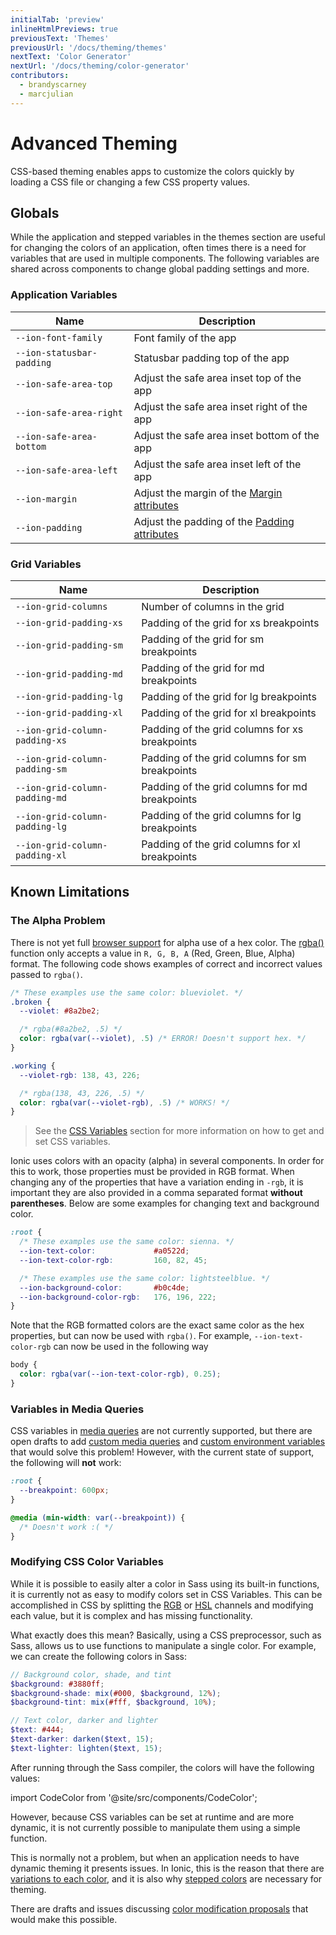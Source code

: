 ```yaml
---
initialTab: 'preview'
inlineHtmlPreviews: true
previousText: 'Themes'
previousUrl: '/docs/theming/themes'
nextText: 'Color Generator'
nextUrl: '/docs/theming/color-generator'
contributors:
  - brandyscarney
  - marcjulian
---
```


# Advanced Theming

CSS-based theming enables apps to customize the colors quickly by loading a CSS file or changing a few CSS property values.

## Globals

While the application and stepped variables in the themes section are useful for changing the colors of an application, often times there is a need for variables that are used in multiple components. The following variables are shared across components to change global padding settings and more.

### Application Variables

| Name                      | Description                                                                                |
| ------------------------- | ------------------------------------------------------------------------------------------ |
| `--ion-font-family`       | Font family of the app                                                                     |
| `--ion-statusbar-padding` | Statusbar padding top of the app                                                           |
| `--ion-safe-area-top`     | Adjust the safe area inset top of the app                                                  |
| `--ion-safe-area-right`   | Adjust the safe area inset right of the app                                                |
| `--ion-safe-area-bottom`  | Adjust the safe area inset bottom of the app                                               |
| `--ion-safe-area-left`    | Adjust the safe area inset left of the app                                                 |
| `--ion-margin`            | Adjust the margin of the [Margin attributes](/docs/layout/css-utilities#element-margin)    |
| `--ion-padding`           | Adjust the padding of the [Padding attributes](/docs/layout/css-utilities#element-padding) |


### Grid Variables

| Name                           | Description                                    |
| ------------------------------ | ---------------------------------------------- |
| `--ion-grid-columns`           | Number of columns in the grid                  |
| `--ion-grid-padding-xs`        | Padding of the grid for xs breakpoints         |
| `--ion-grid-padding-sm`        | Padding of the grid for sm breakpoints         |
| `--ion-grid-padding-md`        | Padding of the grid for md breakpoints         |
| `--ion-grid-padding-lg`        | Padding of the grid for lg breakpoints         |
| `--ion-grid-padding-xl`        | Padding of the grid for xl breakpoints         |
| `--ion-grid-column-padding-xs` | Padding of the grid columns for xs breakpoints |
| `--ion-grid-column-padding-sm` | Padding of the grid columns for sm breakpoints |
| `--ion-grid-column-padding-md` | Padding of the grid columns for md breakpoints |
| `--ion-grid-column-padding-lg` | Padding of the grid columns for lg breakpoints |
| `--ion-grid-column-padding-xl` | Padding of the grid columns for xl breakpoints |


## Known Limitations

### The Alpha Problem

There is not yet full <a href="https://developer.mozilla.org/en-US/docs/Web/CSS/color_value#Browser_compatibility" target="_blank">browser support</a> for alpha use of a hex color. The <a href="https://developer.mozilla.org/en-US/docs/Web/CSS/color_value#rgb()_and_rgba()" target="_blank">rgba()</a> function only accepts a value in `R, G, B, A` (Red, Green, Blue, Alpha) format. The following code shows examples of correct and incorrect values passed to `rgba()`.

```css
/* These examples use the same color: blueviolet. */
.broken {
  --violet: #8a2be2;

  /* rgba(#8a2be2, .5) */
  color: rgba(var(--violet), .5) /* ERROR! Doesn't support hex. */
}

.working {
  --violet-rgb: 138, 43, 226;

  /* rgba(138, 43, 226, .5) */
  color: rgba(var(--violet-rgb), .5) /* WORKS! */
}
```

> See the [CSS Variables](/docs/theming/css-variables) section for more information on how to get and set CSS variables.

Ionic uses colors with an opacity (alpha) in several components. In order for this to work, those properties must be provided in RGB format. When changing any of the properties that have a variation ending in `-rgb`, it is important they are also provided in a comma separated format **without parentheses**. Below are some examples for changing text and background color.

```css
:root {
  /* These examples use the same color: sienna. */
  --ion-text-color:             #a0522d;
  --ion-text-color-rgb:         160, 82, 45;

  /* These examples use the same color: lightsteelblue. */
  --ion-background-color:       #b0c4de;
  --ion-background-color-rgb:   176, 196, 222;
}
```

Note that the RGB formatted colors are the exact same color as the hex properties, but can now be used with `rgba()`. For example, `--ion-text-color-rgb` can now be used in the following way

```css
body {
  color: rgba(var(--ion-text-color-rgb), 0.25);
}
```

### Variables in Media Queries

CSS variables in [media queries](https://developer.mozilla.org/en-US/docs/Web/CSS/Media_Queries) are not currently supported, but there are open drafts to add [custom media queries](https://drafts.csswg.org/mediaqueries-5/#custom-mq) and [custom environment variables](https://drafts.csswg.org/css-env-1/) that would solve this problem! However, with the current state of support, the following will **not** work:

```css
:root {
  --breakpoint: 600px;
}

@media (min-width: var(--breakpoint)) {
  /* Doesn't work :( */
}
```

### Modifying CSS Color Variables

While it is possible to easily alter a color in Sass using its built-in functions, it is currently not as easy to modify colors set in CSS Variables. This can be accomplished in CSS by splitting the [RGB](https://developer.mozilla.org/en-US/docs/Glossary/RGB) or [HSL](https://en.wikipedia.org/wiki/HSL_and_HSV) channels and modifying each value, but it is complex and has missing functionality.

What exactly does this mean? Basically, using a CSS preprocessor, such as Sass, allows us to use functions to manipulate a single color. For example, we can create the following colors in Sass:

```scss
// Background color, shade, and tint
$background: #3880ff;
$background-shade: mix(#000, $background, 12%);
$background-tint: mix(#fff, $background, 10%);

// Text color, darker and lighter
$text: #444;
$text-darker: darken($text, 15);
$text-lighter: lighten($text, 15);
```

After running through the Sass compiler, the colors will have the following values:

import CodeColor from '@site/src/components/CodeColor';

<CodeColor mode="md" value="#6a6a6a"></CodeColor></td>
</tr>
</tbody>
</table>

<p>However, because CSS variables can be set at runtime and are more dynamic, it is not currently possible to manipulate them using a simple function.</p>

<p>This is normally not a problem, but when an application needs to have dynamic theming it presents issues. In Ionic, this is the reason that there are <a href="./colors#layered-colors">variations to each color</a>, and it is also why <a href="./themes/#stepped-colors">stepped colors</a> are necessary for theming.</p>

<p>There are drafts and issues discussing <a href="https://github.com/w3c/csswg-drafts/issues/3187">color modification proposals</a> that would make this possible.</p>